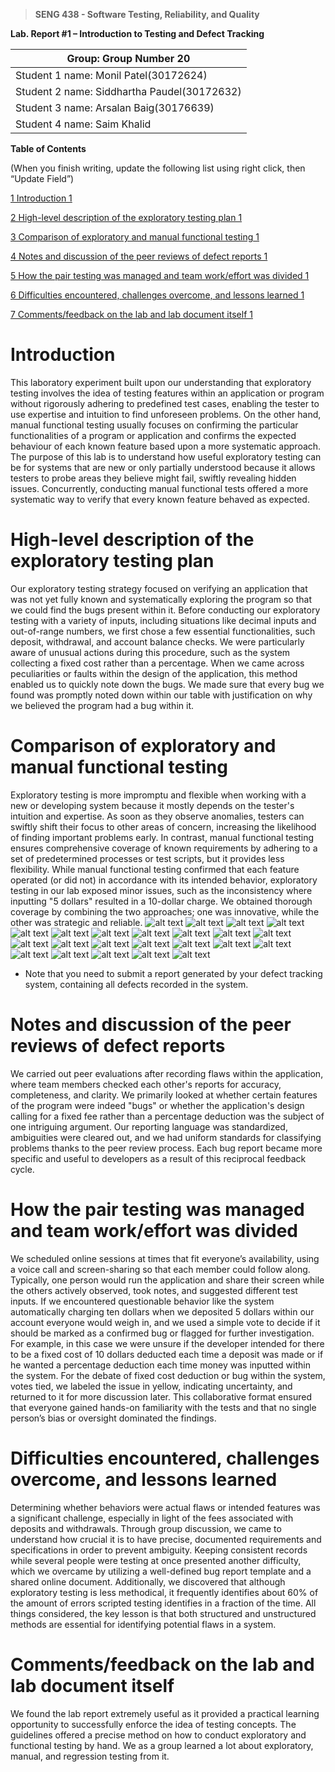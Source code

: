 >   **SENG 438 - Software Testing, Reliability, and Quality**

**Lab. Report \#1 – Introduction to Testing and Defect Tracking**

| Group: Group Number  20    |
|-----------------|
| Student 1 name:       Monil Patel(30172624)         |   
| Student 2 name:       Siddhartha Paudel(30172632)   |   
| Student 3 name:       Arsalan Baig(30176639)       |   
| Student 4 name:       Saim Khalid         |   


**Table of Contents**

(When you finish writing, update the following list using right click, then
“Update Field”)

[1 Introduction	1](#_Toc439194677)

[2 High-level description of the exploratory testing plan	1](#_Toc439194678)

[3 Comparison of exploratory and manual functional testing	1](#_Toc439194679)

[4 Notes and discussion of the peer reviews of defect reports	1](#_Toc439194680)

[5 How the pair testing was managed and team work/effort was
divided	1](#_Toc439194681)

[6 Difficulties encountered, challenges overcome, and lessons
learned	1](#_Toc439194682)

[7 Comments/feedback on the lab and lab document itself	1](#_Toc439194683)

# Introduction

This laboratory experiment built upon our understanding that exploratory testing involves the idea of testing features within an application or program without rigorously adhering to predefined test cases, enabling the tester to use expertise and intuition to find unforeseen problems. On the other hand, manual functional testing usually focuses on confirming the particular functionalities of a program or application and confirms the expected behaviour of each known feature based upon a more systematic approach. The purpose of this lab is to understand how useful exploratory testing can be for systems that are new or only partially understood because it allows testers to probe areas they believe might fail, swiftly revealing hidden issues. Concurrently, conducting manual functional tests offered a more systematic way to verify that every known feature behaved as expected.  

# High-level description of the exploratory testing plan

Our exploratory testing strategy focused on verifying an application that was not yet fully known and systematically exploring the program so that we could find the bugs present within it. Before conducting our exploratory testing with a variety of inputs, including situations like decimal inputs and out-of-range numbers, we first chose a few essential functionalities, such deposit, withdrawal, and account balance checks. We were particularly aware of unusual actions during this procedure, such as the system collecting a fixed cost rather than a percentage. When we came across peculiarities or faults within the design of the application, this method enabled us to quickly note down the bugs. We made sure that every bug we found was promptly noted down within our table with justification on why we believed the program had a bug within it.

# Comparison of exploratory and manual functional testing

Exploratory testing is more impromptu and flexible when working with a new or developing system because it mostly depends on the tester's intuition and expertise. As soon as they observe anomalies, testers can swiftly shift their focus to other areas of concern, increasing the likelihood of finding important problems early. In contrast, manual functional testing ensures comprehensive coverage of known requirements by adhering to a set of predetermined processes or test scripts, but it provides less flexibility. While manual functional testing confirmed that each feature operated (or did not) in accordance with its intended behavior, exploratory testing in our lab exposed minor issues, such as the inconsistency where inputting "5 dollars" resulted in a 10-dollar charge. We obtained thorough coverage by combining the two approaches; one was innovative, while the other was strategic and reliable. 
![alt text](image-1.png)
![alt text](image-2.png)
![alt text](image-3.png)
![alt text](image-4.png)
![alt text](image-5.png)
![alt text](image-6.png)
![alt text](image-7.png)
![alt text](image-8.png)
![alt text](image-9.png)
![alt text](image-10.png)
![alt text](image-11.png)
![alt text](image-12.png)
![alt text](image-13.png)
![alt text](image-14.png)
![alt text](image-15.png)
![alt text](image-16.png)
![alt text](image-17.png)
![alt text](image-18.png)
![alt text](image-19.png)
![alt text](image-20.png)
![alt text](image-21.png)
![alt text](image-22.png)
![alt text](image-23.png)
-   Note that you need to submit a report generated by your defect tracking
    system, containing all defects recorded in the system.

# Notes and discussion of the peer reviews of defect reports

We carried out peer evaluations after recording flaws within the application, where team members checked each other's reports for accuracy, completeness, and clarity. We primarily looked at whether certain features of the program were indeed "bugs" or whether the application's design calling for a fixed fee rather than a percentage deduction was the subject of one intriguing argument. Our reporting language was standardized, ambiguities were cleared out, and we had uniform standards for classifying problems thanks to the peer review process. Each bug report became more specific and useful to developers as a result of this reciprocal feedback cycle.

# How the pair testing was managed and team work/effort was divided 

We scheduled online sessions at times that fit everyone’s availability, using a voice call and screen-sharing so that each member could follow along. Typically, one person would run the application and share their screen while the others actively observed, took notes, and suggested different test inputs. If we encountered questionable behavior like the system automatically charging ten dollars when we deposited 5 dollars within our account everyone would weigh in, and we used a simple vote to decide if it should be marked as a confirmed bug or flagged for further investigation. For example, in this case we were unsure if the developer intended for there to be a fixed cost of 10 dollars deducted each time a deposit was made or if he wanted a percentage deduction each time money was inputted within the system. For the debate of fixed cost deduction or bug within the system, votes tied, we labeled the issue in yellow, indicating uncertainty, and returned to it for more discussion later. This collaborative format ensured that everyone gained hands-on familiarity with the tests and that no single person’s bias or oversight dominated the findings.

# Difficulties encountered, challenges overcome, and lessons learned

Determining whether behaviors were actual flaws or intended features was a significant challenge, especially in light of the fees associated with deposits and withdrawals. Through group discussion, we came to understand how crucial it is to have precise, documented requirements and specifications in order to prevent ambiguity. Keeping consistent records while several people were testing at once presented another difficulty, which we overcame by utilizing a well-defined bug report template and a shared online document. Additionally, we discovered that although exploratory testing is less methodical, it frequently identifies about 60% of the amount of errors scripted testing identifies in a fraction of the time. All things considered, the key lesson is that both structured and unstructured methods are essential for identifying potential flaws in a system.

# Comments/feedback on the lab and lab document itself

We found the lab report extremely useful as it provided a practical learning opportunity to successfully enforce the idea of testing concepts. The guidelines offered a precise method on how to conduct exploratory and functional testing by hand. We as a group learned a lot about exploratory, manual, and regression testing from it. 
